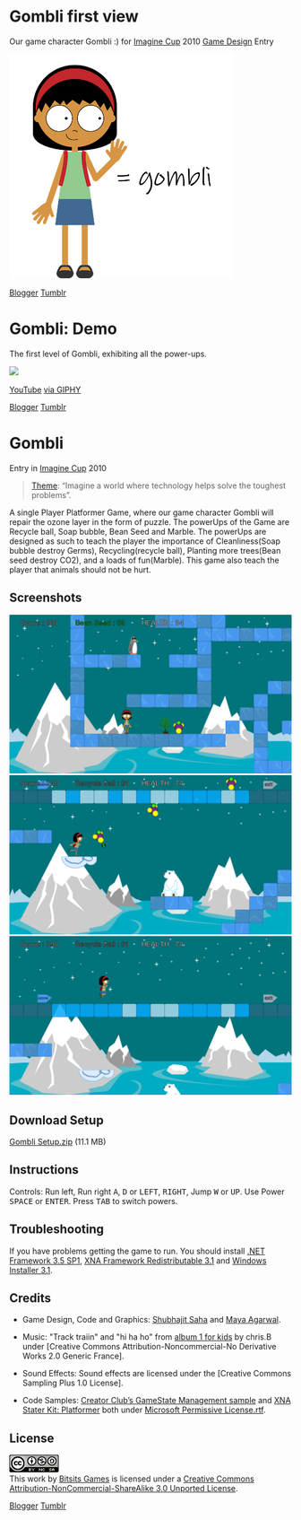 Gombli first view
===
Our game character Gombli :) 
for [Imagine Cup] 2010 [Game Design] Entry

![](https://github.com/Bitsits/Gombli-Assets/raw/master/Blog/Gombli.png)

[Blogger](https://bitsits.blogspot.com/2010/03/gombli-first-view.html)
[Tumblr](https://bitsits.tumblr.com/post/96168532100/gombli-first-view-our-game-character-gombli)

Gombli: Demo
===
The first level of Gombli, exhibiting all the power-ups.

<!-- [![](http://i3.ytimg.com/vi/3JaXCBq9Ecw/hqdefault.jpg)][video] -->
[![](https://github.com/Bitsits/Gombli-Assets/raw/master/Blog/JQe84L2uoYTAPXrJjl.gif)][video]

[YouTube][video] [via GIPHY](https://giphy.com/gifs/JQe84L2uoYTAPXrJjl)

[Blogger](https://bitsits.blogspot.com/2011/08/gombli-demo.html)
[Tumblr](https://bitsits.tumblr.com/post/96171436355/gombli-demo-the-first-level-of-gombli)

Gombli
======
Entry in [Imagine Cup] 2010

> [Theme](http://imaginecup.com/CompetitionsContent/MDG.aspx): “Imagine a world where technology helps solve the toughest problems”.

A single Player Platformer Game, where our game character Gombli will repair the ozone layer in the form of puzzle. The powerUps of the Game are Recycle ball, Soap bubble, Bean Seed and Marble. The powerUps are designed as such to teach the player the importance of Cleanliness(Soap bubble destroy Germs), Recycling(recycle ball), Planting more trees(Bean seed destroy CO2), and a loads of fun(Marble). This game also teach the player that animals should not be hurt.

Screenshots
---
![](https://github.com/Bitsits/Gombli-Assets/raw/master/Blog/Gombli1.png)
![](https://github.com/Bitsits/Gombli-Assets/raw/master/Blog/Gombli2.png)
![](https://github.com/Bitsits/Gombli-Assets/raw/master/Blog/Gombli3.png)

Download Setup
---
[Gombli Setup.zip][zip] (11.1 MB)

Instructions
---
Controls: Run left, Run right <kbd>A</kbd>, <kbd>D</kbd> or <kbd>LEFT</kbd>, <kbd>RIGHT</kbd>, Jump <kbd>W</kbd> or <kbd>UP</kbd>. Use Power <kbd>SPACE</kbd> or <kbd>ENTER</kbd>. Press <kbd>TAB</kbd> to switch powers.

Troubleshooting
---
If you have problems getting the game to run. You should install [.NET Framework 3.5 SP1], [XNA Framework Redistributable 3.1] and [Windows Installer 3.1].

Credits
---
- Game Design, Code and Graphics: [Shubhajit Saha] and [Maya Agarwal].

- Music: "Track traiin" and "hi ha ho" from [album 1 for kids](http://www.jamendo.com/en/album/41527) by chris.B under [Creative Commons Attribution-Noncommercial-No Derivative Works 2.0 Generic France].

- Sound Effects: Sound effects are licensed under the [Creative Commons Sampling Plus 1.0 License].

- Code Samples: [Creator Club’s GameState Management sample] and [XNA Stater Kit: Platformer] both under [Microsoft Permissive License.rtf].

License
--
[![](https://github.com/Bitsits/Gombli-Assets/raw/master/Blog/cc.png)][Creative Commons Attribution-NonCommercial-ShareAlike 3.0 Unported License]  
This work by [Bitsits Games] is licensed under a [Creative Commons Attribution-NonCommercial-ShareAlike 3.0 Unported License].

[Blogger](https://bitsits.blogspot.com/2010/03/gombli.html)
[Tumblr](https://bitsits.tumblr.com/post/96168939210/gombli-entry-in-imagine-cup-2010-theme)

[.NET Framework 3.5 SP1]: http://www.microsoft.com/downloads/details.aspx?FamilyID=ab99342f-5d1a-413d-8319-81da479ab0d7
[XNA Framework Redistributable 3.1]: http://www.microsoft.com/downloads/details.aspx?FamilyID=53867a2a-e249-4560-8011-98eb3e799ef2
[Windows Installer 3.1]: http://www.microsoft.com/downloads/details.aspx?displaylang=en&FamilyID=889482fc-5f56-4a38-b838-de776fd4138c

[Creator Club’s GameState Management sample]: http://creators.xna.com/en-US/samples/gamestatemanagement
[XNA Stater Kit: Platformer]: http://msdn.microsoft.com/en-us/library/dd254918.aspx
[Microsoft Permissive License.rtf]: http://creators.xna.com/downloads/?id=15

[Creative Commons Attribution-NonCommercial-ShareAlike 3.0 Unported License]: http://creativecommons.org/licenses/by-nc-sa/3.0/

[Bitsits Games]: https://bitsits.blogspot.com
[Shubhajit Saha]: https://suvozit.blogspot.com
[Maya Agarwal]: https://mayaagarwal.blogspot.com

[Imagine Cup]: http://imaginecup.com/
[Game Design]: http://imaginecup.com/Competition/mycompetitionportal.aspx?competitionId=38
[zip]: https://github.com/Bitsits/Gombli-Assets/raw/master/Gombli%20(Setup).zip
[video]: https://youtu.be/3JaXCBq9Ecw
